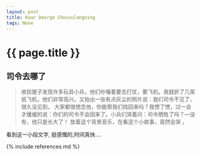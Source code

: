 ```yaml
---
layout: post
title: Kaar Deerge Chouvulangning
tags: None 
---
```



{{ page.title }}
================

## 司令去哪了

> 收拾屋子发现许多玩具小兵，他们吵嚷着要去打仗，要飞机。我就折了几架纸飞机，他们非常高兴，又抬出一张有点灰尘的照片说：我们司令不见了，很久没见到， 大家都很想念他，你能帮我们找回来吗？我愣了愣，过一会才缓缓的说：你们的司令不会回来了。小兵们哭着问：司令牺牲了吗？—没有，他只是长大了！ 放着这个背景音乐，在看这个小故事，竟然会哭 。



看到这一小段文字, 挺感慨的,时间真快....











{% include references.md %}
